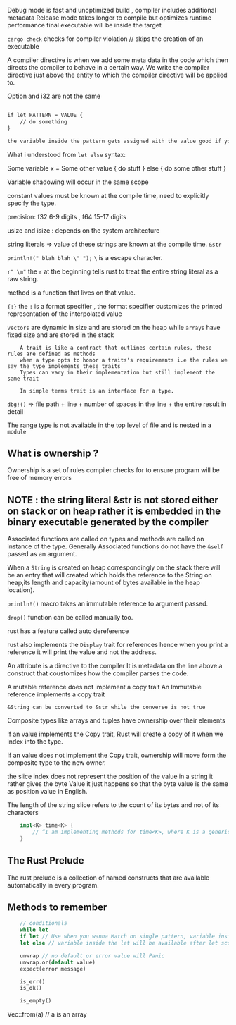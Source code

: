 Debug mode is fast and unoptimized build , compiler includes additional metadata
Release mode takes longer to compile but optimizes runtime performance
final executable will be inside the target

`cargo check` checks for compiler violation // skips the creation of an executable

A compiler directive is when we add some meta data in the code which then directs the compiler to behave in a certain way.
We write the compiler directive just above the entity to which the compiler directive will be applied to.

Option<i32> and i32 are not the same

```txt

if let PATTERN = VALUE {
    // do something
}

the variable inside the pattern gets assigned with the value good if you want to use it for a single arm of match statement
```

What i understood from `let else` syntax:

Some variable x = Some other value { do stuff } else { do some other stuff }

Variable shadowing will occur in the same scope

constant values must be known at the compile time, need to explicitly specify the type.

precision: f32 6-9 digits , f64 15-17 digits

usize and isize : depends on the system architecture

string literals => value of these strings are known at the compile time. `&str`

`println!(" blah blah \" ");` `\` is a escape character.

`r" \m"` the `r` at the beginning tells rust to treat the entire string literal as a raw string.

method is a function that lives on that value.

`{:}` the `:` is a format specifier , the format specifier customizes the printed representation of the interpolated value

`vectors` are dynamic in size and are stored on the heap while `arrays` have fixed size and are stored in the stack

```plaintext
    A trait is like a contract that outlines certain rules, these rules are defined as methods
    when a type opts to honor a traits's requirements i.e the rules we say the type implements these traits
    Types can vary in their implementation but still implement the same trait

    In simple terms trait is an interface for a type.
```

`dbg!()` => file path + line + number of spaces in the line + the entire result in detail

The range type is not available in the top level of file and is nested in a `module`

## What is ownership ?

Ownership is a set of rules compiler checks for to ensure program will be free of memory errors

## NOTE : the string literal &str is not stored either on stack or on heap rather it is embedded in the binary executable generated by the compiler

Associated functions are called on types and methods are called on instance of the type. Generally Associated functions do not have the `&self` passed as an argument.

When a `String` is created on heap correspondingly on the stack there will be an entry that will created which holds the reference to the String on heap,its length and capacity(amount of bytes available in the heap location).

`println!()` macro takes an immutable reference to argument passed.

`drop()` function can be called manually too.

rust has a feature called auto dereference

rust also implements the `Display` trait for references hence when you print a reference it will print the value and not the address.

An attribute is a directive to the compiler It is metadata on the line above a construct that coustomizes how the compiler parses the code.

A mutable reference does not implement a copy trait
An Immutable reference implements a copy trait

`&String can be converted to &str while the converse is not true`

Composite types like arrays and tuples have ownership over their elements

if an value implements the Copy trait, Rust will create a copy of it when we index into the type.

If an value does not implement the Copy trait, ownership will move form the composite type to the new owner.

the slice index does not represent the position of the value in a string it rather gives the byte Value it just happens so that the byte value is the same as position value in English.

The length of the string slice refers to the count of its bytes and not of its characters

```rust
    impl<K> time<K> {
        // “I am implementing methods for time<K>, where K is a generic type, and I call that type K.”
    }
```

## The Rust Prelude
The rust prelude is a collection of named constructs that are available automatically in every program.


## Methods to remember
```rust
    // conditionals
    while let
    if let // Use when you wanna Match on single pattern, variable inside let is only valid in let scope.
    let else // variable inside the let will be available after let scope.

    unwrap // no default or error value will Panic
    unwrap.or(default value)
    expect(error message)

    is_err()
    is_ok()

    is_empty()
```

Vec::from(a)  // a is an array 